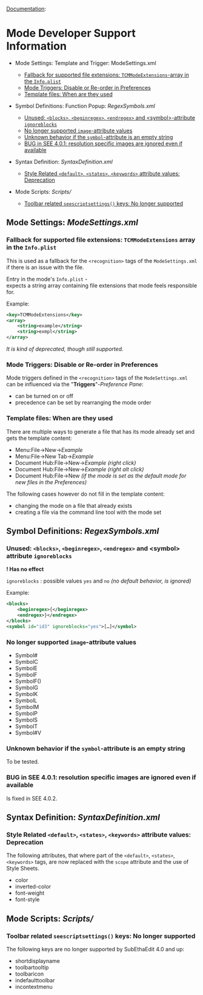 [Documentation][ModeExample]:
# Mode Developer Support Information


* Mode Settings: Template and Trigger: ModeSettings.xml
	* [Fallback for supported file extensions: `TCMModeExtensions`-array in the `Info.plist`](#TCMModeExtensions)
	* [Mode Triggers: Disable or Re-order in Preferences](#ModeTriggers)
	* [Template files: When are they used](#TemplateFile)

* Symbol Definitions: Function Popup: _RegexSymbols.xml_
	* [Unused: `<blocks>`, `<beginregex>`, `<endregex>` and &lt;symbol&gt;-attribute `ignoreblocks`](#BlockTag)
	* [No longer supported `image`-attribute values](#DeprecatedImageValues)
	* [Unknown behavior if the `symbol`-attribute is an empty string](#EmptySymbolString)
	* [BUG in SEE 4.0.1: resolution specific images are ignored even if available](#ResolutionBug)

* Syntax Definition: _SyntaxDefinition.xml_
	* [Style Related `<default>`, `<states>`, `<keywords>` attribute values: Deprecation](#DeprecatedStyleAttributes)


* Mode Scripts: _Scripts/_
	* [Toolbar related `seescriptsettings()` keys: No longer supported](#DeprecatedScriptSettings)



## <a name ="ModeSettings_xml"></a>Mode Settings: _ModeSettings.xml_


### <a name="TCMModeExtensions"></a>Fallback for supported file extensions: `TCMModeExtensions` array in the `Info.plist`

This is used as a fallback for the `<recognition>` tags of the `ModeSettings.xml` if there is an issue with the file.  

Entry in the mode's `Info.plist` -   
expects a string array containing file extensions that mode feels responsible for.

Example:

```xml
<key>TCMModeExtensions</key>
<array>
	<string>example</string>
	<string>exmpl</string>
</array>
```

_It is kind of deprecated, though still supported._


### <a name="ModeTriggers"></a>Mode Triggers: Disable or Re-order in Preferences

Mode triggers defined in the `<recognition>` tags of the `ModeSettings.xml` can be influenced via the "**Triggers**"-_Preference Pane_:

* can be turned on or off  
* precedence can be set by rearranging the mode order  


### <a name="TemplateFile"></a>Template files: When are they used

There are multiple ways to generate a file that has its mode already set and gets the template content:

* Menu:File->New->_Example_
* Menu:File->New Tab->_Example_
* Document Hub:File->New->_Example_ _(right click)_
* Document Hub:File->New->_Example_ _(right alt click)_
* Document Hub:File->New _(if the mode is set as the default mode for new files in the Preferences)_

The following cases however do not fill in the template content:

* changing the mode on a file that already exists
* creating a file via the command line tool with the mode set


## <a name ="RegexSymbols_xml"></a>Symbol Definitions: _RegexSymbols.xml_


### <a name="BlockTag"></a>Unused: `<blocks>`, `<beginregex>`, `<endregex>` and &lt;symbol&gt; attribute `ignoreblocks`

**! Has no effect**

`ignoreblocks` : possible values `yes` and `no` _(no default behavior, is ignored)_

Example:

```xml
<blocks>
	<beginregex>{</beginregex>
	<endregex>}</endregex>
</blocks>
<symbol id="id3" ignoreblocks="yes">[…]</symbol>
```

### <a name="DeprecatedImageValues"></a>No longer supported `image`-attribute values
* Symbol#
* SymbolC
* SymbolE
* SymbolF
* SymbolF()
* SymbolG
* SymbolK
* SymbolL
* SymbolM
* SymbolP
* SymbolS
* SymbolT
* Symbol#V
	

### <a name="EmptySymbolString"></a>Unknown behavior if the `symbol`-attribute is an empty string
To be tested.


### <a name="ResolutionBug"></a>BUG in SEE 4.0.1: resolution specific images are ignored even if available
Is fixed in SEE 4.0.2.


## <a name ="SyntaxDefinition_xml"></a>Syntax Definition: _SyntaxDefinition.xml_

### <a name="DeprecatedStyleAttributes"></a>Style Related `<default>`, `<states>`, `<keywords>` attribute values: Deprecation

The following attributes, that where part of the `<default>`, `<states>`, `<keywords>` tags, are now replaced with the `scope` attribute and the use of Style Sheets.

* color
* inverted-color
* font-weight
* font-style



## <a name ="ModeScripts"></a>Mode Scripts: _Scripts/_

### <a name="DeprecatedScriptSettings"></a>Toolbar related `seescriptsettings()` keys: No longer supported

The following keys are no longer supported by SubEthaEdit 4.0 and up: 

* shortdisplayname
* toolbartooltip
* toolbaricon
* indefaulttoolbar
* incontextmenu


<!-- Referenced Paths -->
[ModeExample]: . "SubEthaEdit 4 Example Mode Documentation"
